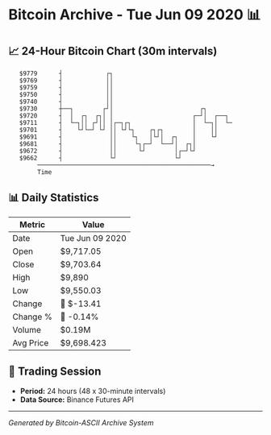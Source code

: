 # Bitcoin Archive - Tue Jun 09 2020 📊

## 📈 24-Hour Bitcoin Chart (30m intervals)

```
   $9779      ┤            ┌┐                                  
   $9769      ┤            ││                                  
   $9759      ┤            ││                                  
   $9750      ┤            ││                                  
   $9740      ┤            ││                                  
   $9730      ┼──┐        ┌┘│                        ┌┐        
   $9720      ┤  │  ┌┐  ┌┐│ │                      ┌─┘│  ┌──┐  
   $9711      ┤  └─┐││ ┌┘││ │┌─┐┌┐                 │  └─┐│  └─ 
   $9701      ┤    └┘└─┘ └┘ ││ └┘└┐    ┌┐┌┐        │    ││     
   $9691      ┤             ││    └┐   │└┘│  ┌┐    │    └┘     
   $9681      ┤             ││     └┐┌─┘  └──┘│  ┌┐│           
   $9672      ┤             ││      └┘        │┌─┘└┘           
   $9662      ┤             └┘                └┘               
        ────────────────────────────────────────────────→
        Time
```

## 📊 Daily Statistics

| Metric | Value |
|--------|-------|
| Date | Tue Jun 09 2020 |
| Open | $9,717.05 |
| Close | $9,703.64 |
| High | $9,890 |
| Low | $9,550.03 |
| Change | 🔴 $-13.41 |
| Change % | 🔴 -0.14% |
| Volume | $0.19M |
| Avg Price | $9,698.423 |

## 📅 Trading Session

- **Period:** 24 hours (48 x 30-minute intervals)
- **Data Source:** Binance Futures API

---
*Generated by Bitcoin-ASCII Archive System*

